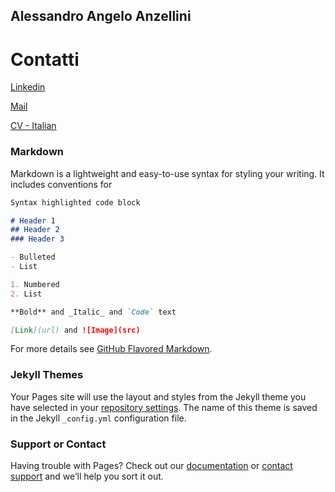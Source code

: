 ## Alessandro Angelo Anzellini 

# Contatti

[Linkedin](https://www.linkedin.com/in/alessandro-angelo-anzellini-033a62b1/)

[Mail](anzellinialessandroangelo@gmail.com)

[CV - Italian](https://github.com/Alexanderis1/AlessandroAngeloAnzellini/raw/gh-pages/res/AlessandroAngeloAnzellini-CV-Italian.pdf)

### Markdown

Markdown is a lightweight and easy-to-use syntax for styling your writing. It includes conventions for

```markdown
Syntax highlighted code block

# Header 1
## Header 2
### Header 3

- Bulleted
- List

1. Numbered
2. List

**Bold** and _Italic_ and `Code` text

[Link](url) and ![Image](src)
```

For more details see [GitHub Flavored Markdown](https://guides.github.com/features/mastering-markdown/).

### Jekyll Themes

Your Pages site will use the layout and styles from the Jekyll theme you have selected in your [repository settings](https://github.com/Alexanderis1/AlessandroAngeloAnzellini/settings/pages). The name of this theme is saved in the Jekyll `_config.yml` configuration file.

### Support or Contact

Having trouble with Pages? Check out our [documentation](https://docs.github.com/categories/github-pages-basics/) or [contact support](https://support.github.com/contact) and we’ll help you sort it out.
